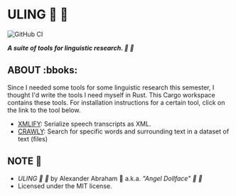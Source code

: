 # ULING :mag_right: :scroll:

![GitHub CI](https://github.com/angeldollface/uling/actions/workflows/rust.yml/badge.svg)

***A suite of tools for linguistic research. :mag_right: :scroll:***

## ABOUT :bboks:

Since I needed some tools for some linguistic research this semester, I thought I'd write the tools I need myself in Rust. This Cargo workspace contains these tools. For installation instructions for a certain tool, click on the link to the tool below.

- [XMLIFY](xmlify/README.markdown): Serialize speech transcripts as XML.
- [CRAWLY](crawly/README.markdown): Search for specific words and surrounding text in a dataset of text (files)

## NOTE :scroll:

- *ULING :mag_right: :scroll:* by Alexander Abraham :black_heart: a.k.a. *"Angel Dollface" :dolls: :ribbon:*
- Licensed under the MIT license.



